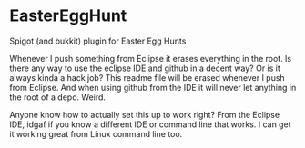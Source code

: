 EasterEggHunt
=============

Spigot (and bukkit) plugin for Easter Egg Hunts


Whenever I push something from Eclipse it erases everything in the root. Is there any way to 
use the eclipse IDE and github in a decent way? Or is it always kinda a hack job? This
readme file will be erased whenever I push from Eclipse. And when using github from the IDE it
will never let anything in the root of a depo. Weird.

Anyone know how to actually set this up to work right? From the Eclipse IDE, idgaf if you know
a different IDE or command line that works. I can get it working great from Linux command line too.
